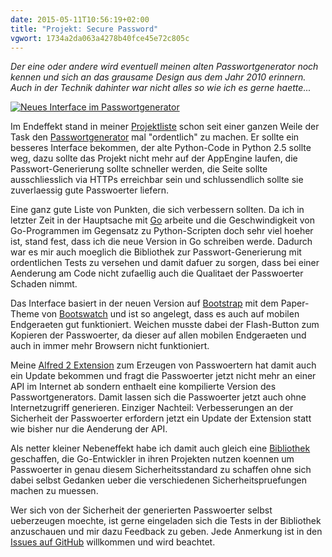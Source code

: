 ```yaml
---
date: 2015-05-11T10:56:19+02:00
title: "Projekt: Secure Password"
vgwort: 1734a2da063a4278b40fce45e72c805c
---
```


_Der eine oder andere wird eventuell meinen alten Passwortgenerator noch kennen und sich an das grausame Design aus dem Jahr 2010 erinnern. Auch in der Technik dahinter war nicht alles so wie ich es gerne haette..._

[![Neues Interface im Passwortgenerator](/uploads/2015/05/11/pwd_luzifer_io.png)](https://pwd.luzifer.io/)

Im Endeffekt stand in meiner [Projektliste](https://trello.com/b/paMKbDFl) schon seit einer ganzen Weile der Task den [Passwortgenerator](https://pwd.luzifer.io/) mal "ordentlich" zu machen. Er sollte ein besseres Interface bekommen, der alte Python-Code in Python 2.5 sollte weg, dazu sollte das Projekt nicht mehr auf der AppEngine laufen, die Passwort-Generierung sollte schneller werden, die Seite sollte ausschliesslich via HTTPs erreichbar sein und schlussendlich sollte sie zuverlaessig gute Passwoerter liefern.

Eine ganz gute Liste von Punkten, die sich verbessern sollten. Da ich in letzter Zeit in der Hauptsache mit [Go](https://golang.org/) arbeite und die Geschwindigkeit von Go-Programmen im Gegensatz zu Python-Scripten doch sehr viel hoeher ist, stand fest, dass ich die neue Version in Go schreiben werde. Dadurch war es mir auch moeglich die Bibliothek zur Passwort-Generierung mit ordentlichen Tests zu versehen und damit dafuer zu sorgen, dass bei einer Aenderung am Code nicht zufaellig auch die Qualitaet der Passwoerter Schaden nimmt.

Das Interface basiert in der neuen Version auf [Bootstrap](http://getbootstrap.com/) mit dem Paper-Theme von [Bootswatch](https://bootswatch.com/) und ist so angelegt, dass es auch auf mobilen Endgeraeten gut funktioniert. Weichen musste dabei der Flash-Button zum Kopieren der Passwoerter, da dieser auf allen mobilen Endgeraeten und auch in immer mehr Browsern nicht funktioniert.

Meine [Alfred 2 Extension](https://github.com/Luzifer/alfred-pwdgen/blob/master/PasswordGenerator.alfredworkflow?raw=true) zum Erzeugen von Passwoertern hat damit auch ein Update bekommen und fragt die Passwoerter jetzt nicht mehr an einer API im Internet ab sondern enthaelt eine kompilierte Version des Passwortgenerators. Damit lassen sich die Passwoerter jetzt auch ohne Internetzugriff generieren. Einziger Nachteil: Verbesserungen an der Sicherheit der Passwoerter erfordern jetzt ein Update der Extension statt wie bisher nur die Aenderung der API.

Als netter kleiner Nebeneffekt habe ich damit auch gleich eine [Bibliothek](https://github.com/Luzifer/password/tree/master/lib) geschaffen, die Go-Entwickler in ihren Projekten nutzen koennen um Passwoerter in genau diesem Sicherheitsstandard zu schaffen ohne sich dabei selbst Gedanken ueber die verschiedenen Sicherheitspruefungen machen zu muessen.

Wer sich von der Sicherheit der generierten Passwoerter selbst ueberzeugen moechte, ist gerne eingeladen sich die Tests in der Bibliothek anzuschauen und mir dazu Feedback zu geben. Jede Anmerkung ist in den [Issues auf GitHub](https://github.com/Luzifer/password/issues) willkommen und wird beachtet.
